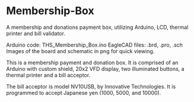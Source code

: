 Membership-Box
==============

A membership and donations payment box, utilizing Arduino, LCD, thermal printer and bill validator.


Arduino code: THS_Membership_Box.ino
EagleCAD files: .brd, .pro, .sch
Images of the board and schematic in png for quick viewing.

This is a membership payment and donation box. It is comprised of an Arduino with 
custom shield, 20x2 VFD display, two illuminated buttons, a thermal printer and a 
bill acceptor.

The bill acceptor is model NV10USB, by Innovative Technologies. It is programmed
to accept Japanese yen (1000, 5000, and 10000).
